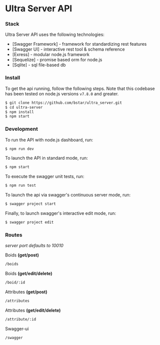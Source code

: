 # Ultra Server API

### Stack

Ultra Server API uses the following technologies:
* [Swagger Framework] - framework for standardizing rest features
* [Swagger UI] - interactive rest tool & schema reference
* [Exress] - modular node.js framework
* [Sequelize] - promise based orm for node.js
* [Sqlite] - sql file-based db

### Install
To get the api running, follow the following steps.  Note that this codebase has been tested on node.js versions `v7.8.0` and greater.
```sh
$ git clone https://github.com/bstar/ultra_server.git
$ cd ultra-server
$ npm install
$ npm start
```

### Development
To run the API with node.js dashboard, run:
```sh
$ npm run dev
```
To launch the API in standard mode, run:
```sh
$ npm start
```
To execute the swagger unit tests, run:
```sh
$ npm run test
```
To launch the api via swagger's continuous server mode, run:
```sh
$ swagger project start
```
Finally, to launch swagger's interactive edit mode, run:
```sh
$ swagger project edit
```

### Routes
*server port defaults to 10010*

Boids **(get/post)**
```sh
/boids
```
Boids **(get/edit/delete)**
```sh
/boid/:id
```

Attributes **(get/post)**
```sh
/attributes
```
Attributes **(get/edit/delete)**
```sh
/attribute/:id
```
Swagger-ui
```sh
/swagger
```